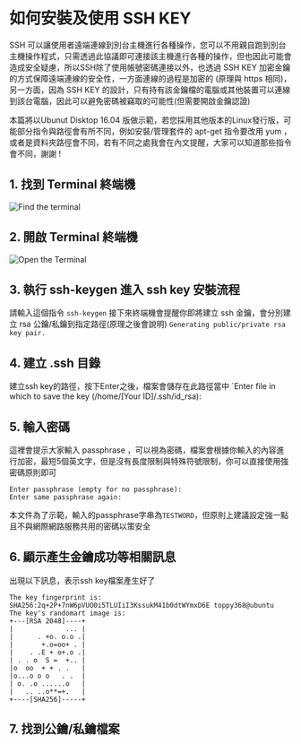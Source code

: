 ﻿# 如何安裝及使用 SSH KEY

SSH 可以讓使用者遠端連線到別台主機進行各種操作，您可以不用親自跑到別台主機操作程式，只需透過此協議即可連接該主機進行各種的操作，但也因此可能會造成安全疑慮，所以SSH除了使用帳號密碼連接以外，也透過 SSH KEY 加密金鑰的方式保障遠端連線的安全性，一方面連線的過程是加密的 (原理與 https 相同)，另一方面，因為 SSH KEY 的設計，只有持有該金鑰檔的電腦或其他裝置可以連線到該台電腦，因此可以避免密碼被竊取的可能性(但需要開啟金鑰認證)

本篇將以Ubunut Disktop 16.04 版做示範，若您採用其他版本的Linux發行版，可能部分指令與路徑會有所不同，例如安裝/管理套件的 apt-get 指令要改用 yum ，或者是資料夾路徑會不同，若有不同之處我會在內文提醒，大家可以知道那些指令會不同，謝謝 !

## 1. 找到 Terminal 終端機
![Find the terminal](https://github.com/toppy368/VPS-HELP-for-ubuntu/blob/master/images/HowToSetUpandUseSSHKEY/FindtheTerminal.png)

## 2. 開啟 Terminal 終端機
![Open the Terminal](https://github.com/toppy368/VPS-HELP-for-ubuntu/blob/master/images/HowToSetUpandUseSSHKEY/OpentheTerminal.png)

## 3. 執行 ssh-keygen 進入 ssh key 安裝流程
請輸入這個指令
`ssh-keygen`
接下來終端機會提醒你即將建立 ssh 金鑰，會分別建立 rsa 公鑰/私鑰到指定路徑(原理之後會說明)
`Generating public/private rsa key pair.`

## 4. 建立 .ssh 目錄
建立ssh key的路徑，按下Enter之後，檔案會儲存在此路徑當中
`Enter file in which to save the key (/home/[Your ID]/.ssh/id_rsa):

## 5. 輸入密碼
這裡會提示大家輸入 passphrase ，可以視為密碼，檔案會根據你輸入的內容進行加密，最短5個英文字，但是沒有長度限制與特殊符號限制，你可以直接使用強密碼原則即可

	Enter passphrase (empty for no passphrase): 
	Enter same passphrase again: 

本文件為了示範，輸入的passphrase字串為`TESTWORD`，但原則上建議設定強一點且不與網際網路服務共用的密碼以策安全

## 6. 顯示產生金鑰成功等相關訊息
出現以下訊息，表示ssh key檔案產生好了


    The key fingerprint is:
    SHA256:2q+2P+7nW6pVUO0i5TLUIiI3KssukM41b0dtWYmxD6E toppy368@ubuntu
    The key's randomart image is:
    +---[RSA 2048]----+
    |             ... |
    |      . +o. o.o .|
    |       +.o=oo+ . |
    |    . .E + o+.o .|
    | . . o  S =  +.. |
    |o  oo  + + . .   |
    |o...o o o   . .  |
    | o. .o ......o   |
    |   .. ..o**=+.   |
    +----[SHA256]-----+


## 7. 找到公鑰/私鑰檔案